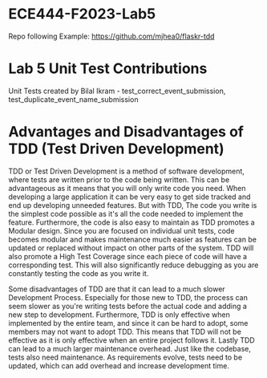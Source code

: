 # ECE444-F2023-Lab5
Repo following Example: https://github.com/mjhea0/flaskr-tdd

# Lab 5 Unit Test Contributions
Unit Tests created by Bilal Ikram - test_correct_event_submission, test_duplicate_event_name_submission

# Advantages and Disadvantages of TDD (Test Driven Development)
TDD or Test Driven Development is a method of software development, where tests are written prior to the code being written. This can be advantageous as it means that you will only write code you need. When developing a large application it can be very easy to get side tracked and end up developing unneeded features. But with TDD, The code you write is the simplest code possible as it's all the code needed to implement the feature. Furthermore, the code is also easy to maintain as TDD promotes a Modular design. Since you are focused on individual unit tests, code becomes modular and makes maintenance much easier as features can be updated or replaced without impact on other parts of the system. TDD will also promote a High Test Coverage since each piece of code will have a corresponding test. This will also significantly reduce debugging as you are constantly testing the code as you write it.

Some disadvantages of TDD are that it can lead to a much slower Development Process. Especially for those new to TDD, the process can seem slower as you're writing tests before the actual code and adding a new step to development. Furthermore, TDD is only effective when implemented by the entire team, and since it can be hard to adopt, some members may not want to adopt TDD. This means that TDD will not be effective as it is only effective when an entire project follows it. Lastly TDD can lead to a much larger maintenance overhead. Just like the codebase, tests also need maintenance. As requirements evolve, tests need to be updated, which can add overhead and increase development time. 
